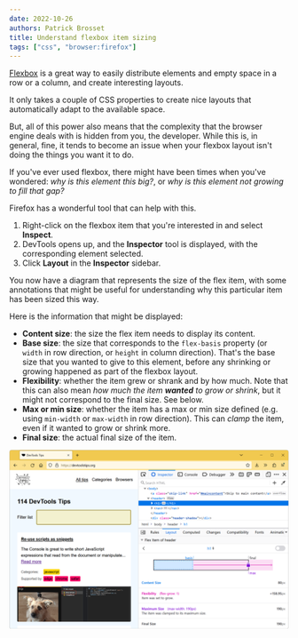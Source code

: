 ```yaml
---
date: 2022-10-26
authors: Patrick Brosset
title: Understand flexbox item sizing
tags: ["css", "browser:firefox"]
---
```

[Flexbox](https://developer.mozilla.org/docs/Web/CSS/CSS_Flexible_Box_Layout/Basic_Concepts_of_Flexbox) is a great way to easily distribute elements and empty space in a row or a column, and create interesting layouts.

It only takes a couple of CSS properties to create nice layouts that automatically adapt to the available space.

But, all of this power also means that the complexity that the browser engine deals with is hidden from you, the developer. While this is, in general, fine, it tends to become an issue when your flexbox layout isn't doing the things you want it to do.

If you've ever used flexbox, there might have been times when you've wondered: _why is this element this big?_, or _why is this element not growing to fill that gap?_

Firefox has a wonderful tool that can help with this.

1. Right-click on the flexbox item that you're interested in and select **Inspect**.
1. DevTools opens up, and the **Inspector** tool is displayed, with the corresponding element selected.
1. Click **Layout** in the **Inspector** sidebar.

You now have a diagram that represents the size of the flex item, with some annotations that might be useful for understanding why this particular item has been sized this way.

Here is the information that might be displayed:

* **Content size**: the size the flex item needs to display its content.
* **Base size**: the size that corresponds to the `flex-basis` property (or `width` in row direction, or `height` in column direction). That's the base size that you wanted to give to this element, before any shrinking or growing happened as part of the flexbox layout.
* **Flexibility**: whether the item grew or shrank and by how much. Note that this can also mean _how much the item **wanted** to grow or shrink_, but it might not correspond to the final size. See below.
* **Max or min size**: whether the item has a max or min size defined (e.g. using `min-width` or `max-width` in row direction). This can _clamp_ the item, even if it wanted to grow or shrink more.
* **Final size**: the actual final size of the item.

![Firefox, with the DevTools Inspector tool opened, showing the Layout sidebar that contains the flex item diagram](/assets/img/understand-flexbox-item-sizing.png)
